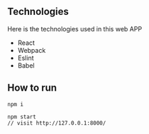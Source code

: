 ## Technologies
Here is the technologies used in this web APP
- React
- Webpack
- Eslint
- Babel

## How to run
```
npm i

npm start
// visit http://127.0.0.1:8000/
```